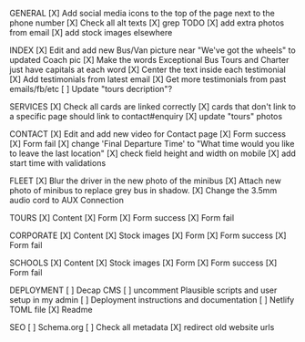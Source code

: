 GENERAL
[X] Add social media icons to the top of the page next to the phone number
[X] Check all alt texts
[X] grep TODO
[X] add extra photos from email
[X] add stock images elsewhere

INDEX
[X] Edit and add new Bus/Van picture near "We've got the wheels" to updated Coach pic
[X] Make the words Exceptional Bus Tours and Charter just have capitals at each word
[X] Center the text inside each testimonial
[X] Add testimonials from latest email
[X] Get more testimonials from past emails/fb/etc
[ ] Update "tours decription"?

SERVICES
[X] Check all cards are linked correctly
[X] cards that don't link to a specific page should link to contact#enquiry
[X] update "tours" photos

CONTACT
[X] Edit and add new video for Contact page
[X] Form success
[X] Form fail
[X] change 'Final Departure Time' to "What time would you like to leave the last location"
[X] check field height and width on mobile
[X] add start time with validations

FLEET
[X] Blur the driver in the new photo of the minibus
[X] Attach new photo of minibus to replace grey bus in shadow.
[X] Change the 3.5mm audio cord to AUX Connection

TOURS
[X] Content
[X] Form
[X] Form success
[X] Form fail

CORPORATE
[X] Content
[X] Stock images
[X] Form
[X] Form success
[X] Form fail

SCHOOLS
[X] Content
[X] Stock images
[X] Form
[X] Form success
[X] Form fail

DEPLOYMENT
[ ] Decap CMS
[ ] uncomment Plausible scripts and user setup in my admin
[ ] Deployment instructions and documentation
[ ] Netlify TOML file
[X] Readme

SEO
[ ] Schema.org
[ ] Check all metadata
[X] redirect old website urls

